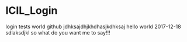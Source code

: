 # ICIL_Login
login tests
 world github
jdhksajdhjkhdhasjkdhksaj
hello world 
2017-12-18
sdlaksdjkl
so what do you want me to say!!!